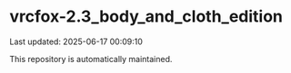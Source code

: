 # vrcfox-2.3_body_and_cloth_edition

Last updated: 2025-06-17 00:09:10

This repository is automatically maintained.
